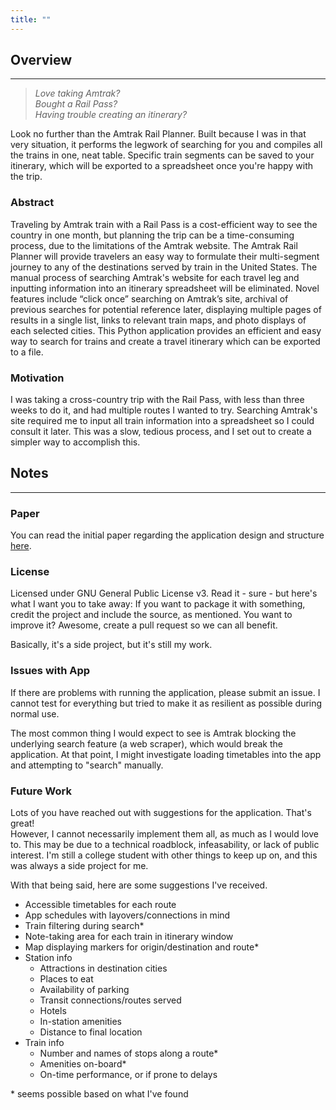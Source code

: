 ```yaml
---
title: ""
---
```


## Overview
---
> *Love taking Amtrak?*<br>
> *Bought a Rail Pass?*<br>
> *Having trouble creating an itinerary?*

Look no further than the Amtrak Rail Planner. Built because I was in that very situation, it performs the legwork of searching for you and compiles all the trains in one, neat table. Specific train segments can be saved to your itinerary, which will be exported to a spreadsheet once you're happy with the trip.

### Abstract

Traveling by Amtrak train with a Rail Pass is a cost-efficient way to see the country in one month, but planning the trip can be a time-consuming process, due to the limitations of the Amtrak website. The Amtrak Rail Planner will provide travelers an easy way to formulate their multi-segment journey to any of the destinations served by train in the United States. The manual process of searching Amtrak's website for each travel leg and inputting information into an itinerary spreadsheet will be eliminated. Novel features include “click once” searching on Amtrak’s site, archival of previous searches for potential reference later, displaying multiple pages of results in a single list, links to relevant train maps, and photo displays of each selected cities. This Python application provides an efficient and easy way to search for trains and create a travel itinerary which can be exported to a file.

### Motivation

I was taking a cross-country trip with the Rail Pass, with less than three weeks to do it, and had multiple routes I wanted to try. Searching Amtrak's site required me to input all train information into a spreadsheet so I could consult it later. This was a slow, tedious process, and I set out to create a simpler way to accomplish this.

## Notes
---
### Paper
You can read the initial paper regarding the application design and structure [here](https://github.com/nalvarez508/amtrak-rail-planner/raw/master/Rail%20Planner.pdf).

### License
Licensed under GNU General Public License v3. Read it - sure - but here's what I want you to take away: If you want to package it with something, credit the project and include the source, as mentioned. You want to improve it? Awesome, create a pull request so we can all benefit.

Basically, it's a side project, but it's still my work.

### Issues with App
If there are problems with running the application, please submit an issue. I cannot test for everything but tried to make it as resilient as possible during normal use.

The most common thing I would expect to see is Amtrak blocking the underlying search feature (a web scraper), which would break the application. At that point, I might investigate loading timetables into the app and attempting to "search" manually.

### Future Work
Lots of you have reached out with suggestions for the application. That's great!  
However, I cannot necessarily implement them all, as much as I would love to. This may be due to a technical roadblock, infeasability, or lack of public interest. I'm still a college student with other things to keep up on, and this was always a side project for me.

With that being said, here are some suggestions I've received.
- Accessible timetables for each route
- App schedules with layovers/connections in mind
- Train filtering during search*
- Note-taking area for each train in itinerary window
- Map displaying markers for origin/destination and route*
- Station info
  - Attractions in destination cities
  - Places to eat
  - Availability of parking
  - Transit connections/routes served
  - Hotels
  - In-station amenities
  - Distance to final location
- Train info
  - Number and names of stops along a route*
  - Amenities on-board*
  - On-time performance, or if prone to delays
  
\* seems possible based on what I've found